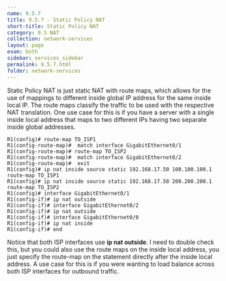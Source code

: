 ```yaml
---
name: 9.5.7
title: 9.5.7 - Static Policy NAT
short-title: Static Policy NAT
category: 9.5 NAT
collection: network-services
layout: page
exam: both
sidebar: services_sidebar
permalink: 9.5.7.html
folder: network-services
---
```

Static Policy NAT is just static NAT with route maps, which allows for the use of mappings to different inside global IP address for the same inside local IP. The route maps classify the traffic to be used with the respective NAT translation. One use case for this is if you have a server with a single inside local address that maps to two different IPs having two separate inside global addresses.
```
R1(config)# route-map TO_ISP1
R1(config-route-map)#  match interface GigabitEthernet0/1
R1(config-route-map)# route-map TO_ISP2
R1(config-route-map)#  match interface GigabitEthernet0/2
R1(config-route-map)#  exit
R1(config)# ip nat inside source static 192.168.17.50 100.100.100.1 route-map TO_ISP1
R1(config)# ip nat inside source static 192.168.17.50 200.200.200.1 route-map TO_ISP2
R1(config)# interface GigabitEthernet0/1
R1(config-if)# ip nat outside
R1(config-if)# interface GigabitEthernet0/2
R1(config-if)# ip nat outside
R1(config-if)# interface GigabitEthernet0/0
R1(config-if)# ip nat inside
R1(config-if)# end
```
Notice that both ISP interfaces use **ip nat outside**. I need to double check this, but you could also use the route maps on the inside local address, you just specify the route-map on the statement directly after the inside local address. A use case for this is if you were wanting to load balance across both ISP interfaces for outbound traffic.
